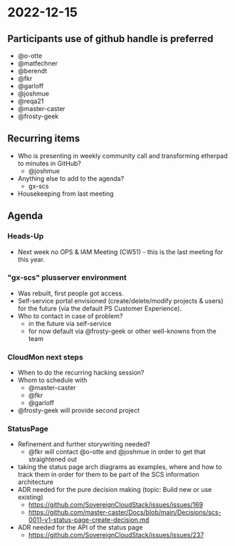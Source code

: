 # 2022-12-15
## Participants  use of github handle is preferred
* @o-otte
* @matfechner
* @berendt
* @fkr
* @garloff
* @joshmue
* @reqa21
* @master-caster
* @frosty-geek
## Recurring items
* Who is presenting in weekly community call and transforming etherpad to minutes in GitHub?
  * @joshmue
* Anything else to add to the agenda?
  * gx-scs
* Housekeeping from last meeting
## Agenda
### Heads-Up
- Next week no OPS & IAM Meeting (CW51) - this is the last meeting for this year.
### "gx-scs" plusserver environment
* Was rebuilt, first people got access.
* Self-service portal envisioned (create/delete/modify projects & users) for the future (via the default PS Customer Experience).
* Who to contact in case of problem?
  * in the future via self-service
  * for now default via @frosty-geek or other well-knowns from the team
### CloudMon next steps
* When to do the recurring hacking session?
* Whom to schedule with
  * @master-caster
  * @fkr
  * @garloff
* @frosty-geek will provide second project
### StatusPage
* Refinement and further storywriting needed?
  * @fkr will contact @o-otte and @joshmue in order to get that straightened out
* taking the status page arch diagrams as examples, where and how to track them in order for them to be part of the SCS information architecture
* ADR needed for the pure decision making (topic: Build new or use existing)
  * https://github.com/SovereignCloudStack/issues/issues/169
  * https://github.com/master-caster/Docs/blob/main/Decisions/scs-0011-v1-status-page-create-decision.md
* ADR needed for the API of the status page
  * https://github.com/SovereignCloudStack/issues/issues/237
